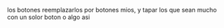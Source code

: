 los botones reemplazarlos por botones mios, y tapar los que sean mucho con un solor boton o algo asi
